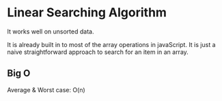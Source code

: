 # Linear Searching Algorithm
It works well on unsorted data.

It is already built in to most of the array operations in javaScript. It is just a naive straightforward approach to search for an item in an array.

## Big O
Average & Worst case: O(n)
